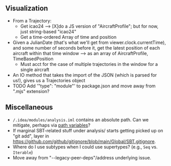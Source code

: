 Visualization
-------------
* From a Trajectory:
  * Get icao24 --> [X]do a JS version of "AircraftProfile"; but for now, just string-based "icao24"
  * Get a time-ordered Array of time and position
* Given a JulianDate (that's what we'll get from viewer.clock.currentTime), and some number of seconds before it, get the latest position of each aircraft within that time window --> as an array of AircraftProfile, TimeBasedPosition
  * Must acct for the case of multiple trajectories in the window for a single aircraft
* An IO method that takes the import of the JSON (which is parsed for us!), gives us a Trajectories object
* TODO Add '"type": "module"' to package.json and move away from ".mjs" extension?

Miscellaneous
-------------
* `/.idea/modules/analysis.iml` contains an absolute path. Can we mitigate, perhaps via [path variables](https://www.jetbrains.com/help/idea/absolute-path-variables.html)?
* If marginal SBT-related stuff under analysis/ starts getting picked up on "git add", layer in https://github.com/github/gitignore/blob/main/Global/SBT.gitignore.
* Where do I use subtypes when I could use supertypes? (e.g., `Seq` vs. `Iterable`)
* Move away from "--legacy-peer-deps"/address underlying issue.